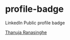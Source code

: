 # profile-badge
LinkedIn Public profile badge
<div class="badge-base LI-profile-badge" 
  data-locale="en_US" 
  data-size="large" 
  data-theme="dark" 
  data-type="HORIZONTAL" 
  data-vanity="thanuja-ranasinghe-" 
  data-version="v1"><a 
                      class="badge-base__link LI-simple-link" 
                      href="https://lk.linkedin.com/in/thanuja-ranasinghe-?trk=profile-badge">Thanuja Ranasinghe</a></div>
              
